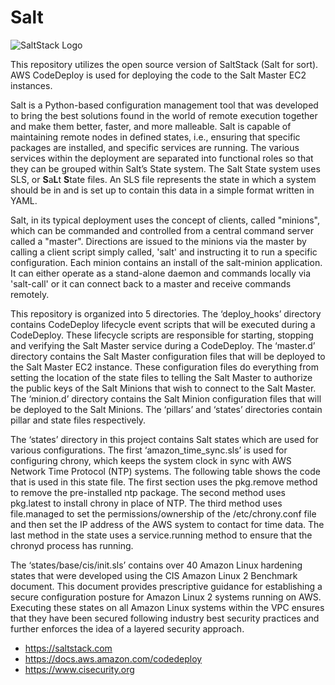 # Salt

![SaltStack Logo](https://upload.wikimedia.org/wikipedia/commons/thumb/7/76/Saltstack_logo.png/320px-Saltstack_logo.png)

This repository utilizes the open source version of SaltStack (Salt for sort). AWS CodeDeploy is used for deploying the code to the Salt Master EC2 instances.

Salt is a Python-based configuration management tool that was developed to bring the best solutions found in the world of remote execution together and make them better, faster, and more malleable. Salt is capable of maintaining remote nodes in defined states, i.e., ensuring that specific packages are installed, and specific services are running. The various services within the deployment are separated into functional roles so that they can be grouped within Salt’s State system. The Salt State system uses SLS, or **S**a**L**t **S**tate files. An SLS file represents the state in which a system should be in and is set up to contain this data in a simple format written in YAML.

Salt, in its typical deployment uses the concept of clients, called "minions", which can be commanded and controlled from a central command server called a "master". Directions are issued to the minions via the master by calling a client script simply called, 'salt' and instructing it to run a specific configuration. Each minion contains an install of the salt-minion application. It can either operate as a stand-alone daemon and commands locally via 'salt-call' or it can connect back to a master and receive commands remotely.

This repository is organized into 5 directories. The ‘deploy_hooks’ directory contains CodeDeploy lifecycle event scripts that will be executed during a CodeDeploy. These lifecycle scripts are responsible for starting, stopping and verifying the Salt Master service during a CodeDeploy. The ‘master.d’ directory contains the Salt Master configuration files that will be deployed to the Salt Master EC2 instance. These configuration files do everything from setting the location of the state files to telling the Salt Master to authorize the public keys of the Salt Minions that wish to connect to the Salt Master. The ‘minion.d’ directory contains the Salt Minion configuration files that will be deployed to the Salt Minions. The ‘pillars’ and ‘states’ directories contain pillar and state files respectively.

The ‘states’ directory in this project contains Salt states which are used for various configurations. The first ‘amazon_time_sync.sls’ is used for configuring chrony, which keeps the system clock in sync with AWS Network Time Protocol (NTP) systems. The following table shows the code that is used in this state file. The first section uses the pkg.remove method to remove the pre-installed ntp package. The second method uses pkg.latest to install chrony in place of NTP. The third method uses file.managed to set the permissions/ownership of the /etc/chrony.conf file and then set the IP address of the AWS system to contact for time data. The last method in the state uses a service.running method to ensure that the chronyd process has running.

The ‘states/base/cis/init.sls’ contains over 40 Amazon Linux hardening states that were developed using the CIS Amazon Linux 2 Benchmark document. This document provides prescriptive guidance for establishing a secure configuration posture for Amazon Linux 2 systems running on AWS. Executing these states on all Amazon Linux systems within the VPC ensures that they have been secured following industry best security practices and further enforces the idea of a layered security approach.

* https://saltstack.com
* https://docs.aws.amazon.com/codedeploy
* https://www.cisecurity.org
